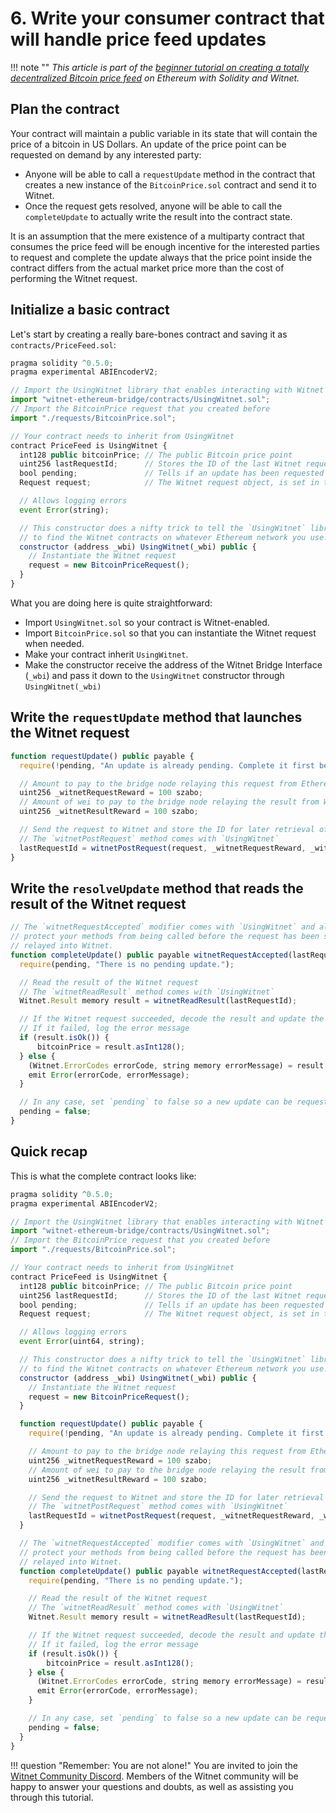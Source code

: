 # 6. Write your consumer contract that will handle price feed updates

!!! note ""
    *This article is part of the [beginner tutorial on creating a totally decentralized Bitcoin price feed][intro]
    on Ethereum with Solidity and Witnet.*

## Plan the contract

Your contract will maintain a public variable in its state that will
contain the price of a bitcoin in US Dollars. An update of the price
point can be requested on demand by any interested party:

- Anyone will be able to call a `requestUpdate` method in the contract
  that creates a new instance of the `BitcoinPrice.sol` contract and
  send it to Witnet.
- Once the request gets resolved, anyone will be able to call the
`completeUpdate` to actually write the result into the contract state.

It is an assumption that the mere existence of a multiparty contract
that consumes the price feed will be enough incentive for the interested
parties to request and complete the update always that the price point
inside the contract differs from the actual market price more than the
cost of performing the Witnet request.

## Initialize a basic contract

Let's start by creating a really bare-bones contract and saving it as
`contracts/PriceFeed.sol`:

```js
pragma solidity ^0.5.0;
pragma experimental ABIEncoderV2;

// Import the UsingWitnet library that enables interacting with Witnet
import "witnet-ethereum-bridge/contracts/UsingWitnet.sol";
// Import the BitcoinPrice request that you created before
import "./requests/BitcoinPrice.sol";

// Your contract needs to inherit from UsingWitnet
contract PriceFeed is UsingWitnet {
  int128 public bitcoinPrice; // The public Bitcoin price point
  uint256 lastRequestId;      // Stores the ID of the last Witnet request
  bool pending;               // Tells if an update has been requested but not yet completed
  Request request;            // The Witnet request object, is set in the constructor

  // Allows logging errors
  event Error(string);

  // This constructor does a nifty trick to tell the `UsingWitnet` library where
  // to find the Witnet contracts on whatever Ethereum network you use.
  constructor (address _wbi) UsingWitnet(_wbi) public {
    // Instantiate the Witnet request
    request = new BitcoinPriceRequest();
  }
}
```

What you are doing here is quite straightforward:

- Import `UsingWitnet.sol` so your contract is Witnet-enabled.
- Import `BitcoinPrice.sol` so that you can instantiate the Witnet
  request when needed.
- Make your contract inherit `UsingWitnet`.
- Make the constructor receive the address of the Witnet Bridge
  Interface (`_wbi`) and pass it down to the `UsingWitnet` constructor
  through `UsingWitnet(_wbi)`

## Write the `requestUpdate` method that launches the Witnet request

```js
function requestUpdate() public payable {
  require(!pending, "An update is already pending. Complete it first before requesting another update.");

  // Amount to pay to the bridge node relaying this request from Ethereum to Witnet
  uint256 _witnetRequestReward = 100 szabo;
  // Amount of wei to pay to the bridge node relaying the result from Witnet to Ethereum
  uint256 _witnetResultReward = 100 szabo;

  // Send the request to Witnet and store the ID for later retrieval of the result
  // The `witnetPostRequest` method comes with `UsingWitnet`
  lastRequestId = witnetPostRequest(request, _witnetRequestReward, _witnetResultReward);
}
```

## Write the `resolveUpdate` method that reads the result of the Witnet request

```js
// The `witnetRequestAccepted` modifier comes with `UsingWitnet` and allows to
// protect your methods from being called before the request has been successfully
// relayed into Witnet.
function completeUpdate() public payable witnetRequestAccepted(lastRequestId) {
  require(pending, "There is no pending update.");

  // Read the result of the Witnet request
  // The `witnetReadResult` method comes with `UsingWitnet`
  Witnet.Result memory result = witnetReadResult(lastRequestId);

  // If the Witnet request succeeded, decode the result and update the price point
  // If it failed, log the error message
  if (result.isOk()) {
      bitcoinPrice = result.asInt128();
  } else {
    (Witnet.ErrorCodes errorCode, string memory errorMessage) = result.asErrorMessage();
    emit Error(errorCode, errorMessage);
  }

  // In any case, set `pending` to false so a new update can be requested
  pending = false;
}
```

## Quick recap

This is what the complete contract looks like:
 
```js
pragma solidity ^0.5.0;
pragma experimental ABIEncoderV2;

// Import the UsingWitnet library that enables interacting with Witnet
import "witnet-ethereum-bridge/contracts/UsingWitnet.sol";
// Import the BitcoinPrice request that you created before
import "./requests/BitcoinPrice.sol";

// Your contract needs to inherit from UsingWitnet
contract PriceFeed is UsingWitnet {
  int128 public bitcoinPrice; // The public Bitcoin price point
  uint256 lastRequestId;      // Stores the ID of the last Witnet request
  bool pending;               // Tells if an update has been requested but not yet completed
  Request request;            // The Witnet request object, is set in the constructor

  // Allows logging errors
  event Error(uint64, string);

  // This constructor does a nifty trick to tell the `UsingWitnet` library where
  // to find the Witnet contracts on whatever Ethereum network you use.
  constructor (address _wbi) UsingWitnet(_wbi) public {
    // Instantiate the Witnet request
    request = new BitcoinPriceRequest();
  }

  function requestUpdate() public payable {
    require(!pending, "An update is already pending. Complete it first before requesting another update.");

    // Amount to pay to the bridge node relaying this request from Ethereum to Witnet
    uint256 _witnetRequestReward = 100 szabo;
    // Amount of wei to pay to the bridge node relaying the result from Witnet to Ethereum
    uint256 _witnetResultReward = 100 szabo;

    // Send the request to Witnet and store the ID for later retrieval of the result
    // The `witnetPostRequest` method comes with `UsingWitnet`
    lastRequestId = witnetPostRequest(request, _witnetRequestReward, _witnetResultReward);
  }

  // The `witnetRequestAccepted` modifier comes with `UsingWitnet` and allows to
  // protect your methods from being called before the request has been successfully
  // relayed into Witnet.
  function completeUpdate() public payable witnetRequestAccepted(lastRequestId) {
    require(pending, "There is no pending update.");

    // Read the result of the Witnet request
    // The `witnetReadResult` method comes with `UsingWitnet`
    Witnet.Result memory result = witnetReadResult(lastRequestId);

    // If the Witnet request succeeded, decode the result and update the price point
    // If it failed, log the error message
    if (result.isOk()) {
        bitcoinPrice = result.asInt128();
    } else {
      (Witnet.ErrorCodes errorCode, string memory errorMessage) = result.asErrorMessage();
      emit Error(errorCode, errorMessage);
    }

    // In any case, set `pending` to false so a new update can be requested
    pending = false;
  }
}

```

!!! question "Remember: You are not alone!"
    You are invited to join the [Witnet Community Discord][discord].
    Members of the Witnet community will be happy to answer your
    questions and doubts, as well as assisting you through this
    tutorial.

[discord]: https://discord.gg/X4uurfP
[intro]: /tutorials/bitcoin-price-feed/introduction
